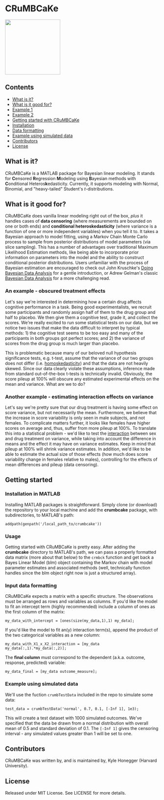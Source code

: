 # CRuMBCaKe

<img src="https://cdn.rawgit.com/khonegger/crumbcake/master/proj_ico.svg" height="180">


## Contents
* [What is it?](#what-is-it)
* [What is it good for?](#what-is-it-good-for)
 * [Example 1](#an-example---obscured-treatment-effects)
 * [Example 2](#another-example---estimating-interaction-effects-on-variance)
* [Getting started with CRuMBCaKe](#getting-started)
 * [Installation](#installation-in-matlab)
 * [Data formatting](#input-data-formatting)
 * [Example using simulated data](#example-using-simulated-data)
* [Contributors](#contributors)
* [License](#license)

## What is it?
CRuMBCaKe is a MATLAB package for Bayesian linear modeling.  It stands for **C**ensored **R**egression **M**odeling using **B**ayesian methods with **C**onditional Heteros**k**edasticity.  Currently, it supports modeling with Normal, Binomial, and "heavy-tailed" Student's *t*-distributions.


## What is it good for?
CRuMBCaKe does vanilla linear modeling right out of the box, *plus* it handles cases of **data censoring** (where measurements are bounded on one or both ends) and **conditional heteroskedasticity** (where variance is a function of one or more independent variables) when you tell it to.  It takes a Bayesian approach to model fitting, using a Markov Chain Monte Carlo process to sample from posterior distributions of model parameters (via slice sampling).  This has a number of advantages over traditional Maximum Likelihood Estimation methods, like being able to incorporate prior information on parameters into the model and the ability to construct conditional posterior distributions.  Users unfamiliar with the process of Bayesian estimation are encouraged to check out John Kruschke's [Doing Bayesian Data Analysis](https://www.amazon.com/Doing-Bayesian-Data-Analysis-Second/dp/0124058884) for a gentle introduction, or Adrew Gelman's classic [Bayesian Data Analysis](https://www.amazon.com/Bayesian-Analysis-Chapman-Statistical-Science/dp/1439840954) for a more challenging read.

### An example - obscured treatment effects
Let's say we're interested in determining how a certain drug affects cognitive performance in a task.  Being good experimentalists, we recruit some participants and randomly assign half of them to the drug group and half to placebo.  We then give them a cognitive test, grade it, and collect the scores.  We're really excited to run some statistical tests on our data, but we notice two issues that make the data difficult to interpret by typical methods: 1) the cognitive test seems to be too easy and many of the participants in both groups got perfect scores; and 2) the variance of scores from the drug group is much larger than placebo.

This is problematic because many of our beloved null hypothesis significance tests, e.g. t-test, assume that the variance of our two groups does not differ (i.e. [homoskedasticity](https://en.wikipedia.org/wiki/Homoscedasticity)) and that the data are not heavily skewed.  Since our data clearly violate these assumptions, inference made from standard out-of-the-box t-tests is technically invalid.  Obviously, the score pileup at 100% will obscure any estimated experimental effects on the mean and variance.  What are we to do?

### Another example - estimating interaction effects on variance
Let's say we're pretty sure that our drug treatment is having some effect on score variance, but not necessarily the mean.  Furthermore, we believe that the increase in score variability is only seen in male subjects, and not females.  To complicate matters further, it looks like females have higher scores on average and, thus, suffer from more pileup at 100%. To translate this into a statistical problem - we'd like to test the [interaction](https://en.wikipedia.org/wiki/Interaction_(statistics)) between sex and drug treatment on variance, while taking into account the difference in means and the effect it may have on variance estimates.   Keep in mind that pileup at 100% will shrink variance estimates.  In addition, we'd like to be able to estimate the actual size of those effects (how much does score variability change in females relative to males), controlling for the effects of mean differences and pileup (data censoring).


## Getting started

### Installation in MATLAB
Installing MATLAB packages is straightforward.  Simply clone (or download) the repository to your local machine and add the **crumbcake** package, with subdirectories, to MATLAB's path:
```
addpath(genpath('/local_path_to/crumbcake'))
```

### Usage
Getting started with CRuMBCaKe is pretty easy.  After adding the **crumbcake** directory to MATLAB's path, we can pass a properly formatted data matrix (more about that below) to the `crmbck` function and get back a Bayes Linear Model (blm) object containing the Markov chain with model parameter estimates and associated methods (well, technically function handles since the blm object right now is just a structured array).

### Input data formatting
CRuMBCaKe expects a matrix with a specific structure.  The observations must be arranged as rows and variables as columns.  If you'd like the model to fit an intercept term (highly recommended) include a column of ones as the first column of the matrix:
```
my_data_with_intercept = [ones(size(my_data,1),1) my_data];
```
If you'd like the model to fit an(y) interaction term(s), append the product of the two categorical variables as a new column:
```
my_data_with_X1_x_X2_interaction = [my_data my_data(:,1).*my_data(:,2)];
```
The **final column** must correspond to the dependent (a.k.a. outcome, response, predicted) variable:
```
my_data_final = [my_data outcome_measure];
```

### Example using simulated data
We'll use the fuction `crumbTestData` included in the repo to simulate some data:
```
test_data = crumbTestData('normal', 0.7, 0.1, [-Inf 1], 1e3);
```
This will create a test dataset with 1000 simulated outcomes.  We've specified that the data be drawn from a normal distribution with overall mean of 0.5 and standard deviation of 0.1.  The `[-Inf 1]` gives the censoring interval - any simulated values greater than 1 will be set to one.

## Contributors
CRuMBCaKe was written by, and is maintained by, Kyle Honegger (Harvard University).

## License
Released under MIT License.  See LICENSE for more details.
